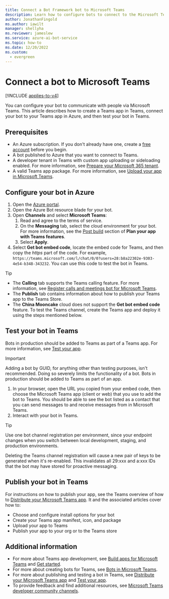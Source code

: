 ```yaml
---
title: Connect a Bot Framework bot to Microsoft Teams
description: Learn how to configure bots to connect to the Microsoft Teams channel and communicate with users via Teams.
author: JonathanFingold
ms.author: iawilt
manager: shellyha
ms.reviewer: jameslew
ms.service: azure-ai-bot-service
ms.topic: how-to
ms.date: 12/20/2022
ms.custom:
  - evergreen
---
```


# Connect a bot to Microsoft Teams

[!INCLUDE [applies-to-v4](includes/applies-to-v4-current.md)]

You can configure your bot to communicate with people via Microsoft Teams. This article describes how to create a Teams app in Teams, connect your bot to your Teams app in Azure, and then test your bot in Teams.

## Prerequisites

- An Azure subscription. If you don't already have one, create a [free account](https://azure.microsoft.com/free/?WT.mc_id=A261C142F) before you begin.
- A bot published to Azure that you want to connect to Teams.
- A developer tenant in Teams with custom app uploading or sideloading enabled. For more information, see [Prepare your Microsoft 365 tenant](/microsoftteams/platform/concepts/build-and-test/prepare-your-o365-tenant).
- A valid Teams app package. For more information, see [Upload your app in Microsoft Teams](/microsoftteams/platform/concepts/deploy-and-publish/apps-upload).

## Configure your bot in Azure

1. Open the [Azure portal](https://portal.azure.com/).
1. Open the Azure Bot resource blade for your bot.
1. Open **Channels** and select **Microsoft Teams**:
    1. Read and agree to the terms of service.
    1. On the **Messaging** tab, select the cloud environment for your bot. For more information, see the [Post build](/microsoftteams/platform/concepts/app-fundamentals-overview) section of **Plan your app with Teams features**.
    1. Select **Apply**.
1. Select **Get bot embed code**, locate the embed code for Teams, and then copy the _https_ part of the code. For example, `https://teams.microsoft.com/l/chat/0/0?users=28:b8a22302e-9303-4e54-b348-343232`. You can use this code to test the bot in Teams.

> [!TIP]
>
> - The **Calling** tab supports the Teams calling feature. For more information, see [Register calls and meetings bot for Microsoft Teams](/microsoftteams/platform/bots/calls-and-meetings/registering-calling-bot).
> - The **Publish** tab contains information about how to publish your Teams app to the Teams Store.
> - The **China Mooncake** cloud does not support the **Get bot embed code** feature. To test the Teams channel, create the Teams app and deploy it using the steps mentioned below.

## Test your bot in Teams

Bots in production should be added to Teams as part of a Teams app. For more information, see [Test your app](/microsoftteams/platform/concepts/build-and-test/test-app-overview).

> [!IMPORTANT]
> Adding a bot by GUID, for anything other than testing purposes, isn't recommended. Doing so severely limits the functionality of a bot. Bots in production should be added to Teams as part of an app.

1. In your browser, open the URL you copied from your embed code, then choose the Microsoft Teams app (client or web) that you use to add the bot to Teams. You should be able to see the bot listed as a contact that you can send messages to and receive messages from in Microsoft Teams.
1. Interact with your bot in Teams.

> [!TIP]
> Use one bot channel registration per environment, since your endpoint changes when you switch between local development, staging, and production environments.
>
> Deleting the Teams channel registration will cause a new pair of keys to be generated when it's re-enabled. This invalidates all 29:xxx and a:xxx IDs that the bot may have stored for proactive messaging.

## Publish your bot in Teams

For instructions on how to publish your app, see the Teams overview of how to [Distribute your Microsoft Teams app](/microsoftteams/platform/concepts/deploy-and-publish/apps-publish-overview). It and the associated articles cover how to:

- Choose and configure install options for your bot
- Create your Teams app manifest, icon, and package
- Upload your app to Teams
- Publish your app to your org or to the Teams store

## Additional information

- For more about Teams app development, see [Build apps for Microsoft Teams](/microsoftteams/platform/overview) and [Get started](/microsoftteams/platform/get-started/get-started-overview).
- For more about creating bots for Teams, see [Bots in Microsoft Teams](/microsoftteams/platform/bots/what-are-bots).
- For more about publishing and testing a bot in Teams, see [Distribute your Microsoft Teams app](/microsoftteams/platform/concepts/deploy-and-publish/apps-publish-overview) and [Test your app](/microsoftteams/platform/concepts/build-and-test/test-app-overview).
- To provide feedback and find additional resources, see [Microsoft Teams developer community channels](/microsoftteams/platform/feedback).
